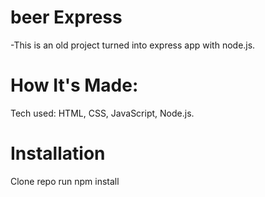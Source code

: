 # beer Express
-This is an old project turned into express app with node.js.


# How It's Made:
Tech used: HTML, CSS, JavaScript, Node.js.

# Installation
Clone repo
run npm install
